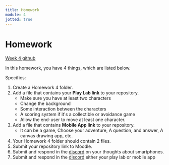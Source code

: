 ```yaml
---
title: Homework
module: 4
jotted: true
---
```


# Homework


<p>
<a href="https://github.com/coryMcKague/MART120_Homework/tree/main/Week4" target="_blank">Week 4 github</a>
</p>

In this homework, you have 4 things, which are listed below.

Specifics:

1. Create a Homework 4 folder.
2. Add a file that contains your <b>Play Lab link</b> to your repository.
   * Make sure you have at least two characters
   * Change the background
   * Some interaction between the characters
   * A scoring system if it's a collectible or avoidance game
   * Allow the end-user to move at least one character. 
3. Add a file that contains <b>Mobile App link</b> to your repository.
   * It can be a game, Choose your adventure, A question, and answer, A canvas drawing app, etc.
5. Your Homework 4 folder should contain 2 files.
6. Submit your repository link to Moodle.
7. Submit and respond in the [discord](https://discord.com/channels/1193953766668501058/1195042852426764309) on your thoughts about smartphones.
8. Submit and respond in the [discord](https://discord.com/channels/1193953766668501058/1195126723918962759) either your play lab or mobile app

